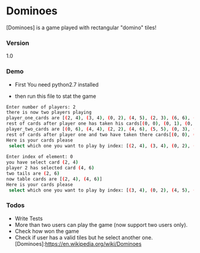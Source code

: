 # Dominoes

[Dominoes] is a game played with rectangular "domino" tiles!

### Version
1.0

### Demo
* First You need python2.7 installed

* then run this file to stat the game

```sh
Enter number of players: 2
there is now two players playing 
player_one_cards are [(2, 4), (3, 4), (0, 2), (4, 5), (2, 3), (6, 6), (0, 4)]
rest of cards after player one has taken his cards[(0, 0), (0, 1), (0, 3), (0, 5), (0, 6), (1, 1), (1, 2), (1, 3), (1, 4), (1, 5), (1, 6), (2, 2), (2, 5), (2, 6), (3, 3), (3, 5), (3, 6), (4, 4), (4, 6), (5, 5), (5, 6)]
player_two_cards are [(0, 6), (4, 4), (2, 2), (4, 6), (5, 5), (0, 3), (3, 6)]
rest of cards after player one and two have taken there cards[(0, 0), (0, 1), (0, 5), (1, 1), (1, 2), (1, 3), (1, 4), (1, 5), (1, 6), (2, 5), (2, 6), (3, 3), (3, 5), (5, 6)]
Here is your cards please 
 select which one you want to play by index: [(2, 4), (3, 4), (0, 2), (4, 5), (2, 3), (6, 6), (0, 4)]
 
Enter index of element: 0
you have select card (2, 4)
player 2 has selected card (4, 6)
two tails are (2, 6)
now table cards are [(2, 4), (4, 6)]
Here is your cards please 
 select which one you want to play by index: [(3, 4), (0, 2), (4, 5), (2, 3), (6, 6), (0, 4)]
```

### Todos

 - Write Tests
 - More than two users can play the game (now support two users only).
 - Check how won the game
 - Check if user has a valid tiles but he select another one.
[Dominoes]:<https://en.wikipedia.org/wiki/Dominoes>

